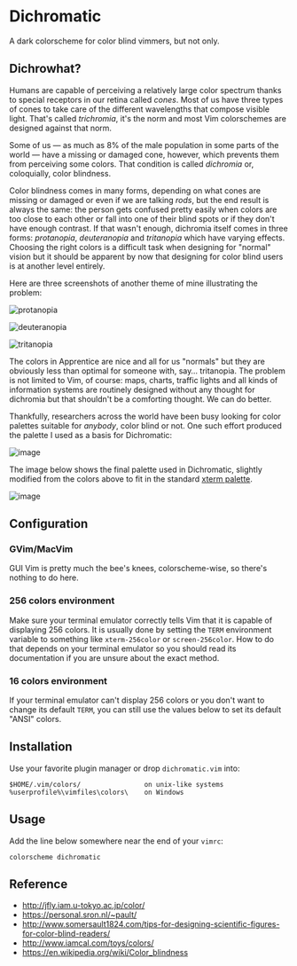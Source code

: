 # Dichromatic

A dark colorscheme for color blind vimmers, but not only.

## Dichrowhat?

Humans are capable of perceiving a relatively large color spectrum thanks to special receptors in our retina called *cones*. Most of us have three types of cones to take care of the different wavelengths that compose visible light. That's called *trichromia*, it's the norm and most Vim colorschemes are designed against that norm.

Some of us — as much as 8% of the male population in some parts of the world — have a missing or damaged cone, however, which prevents them from perceiving some colors. That condition is called *dichromia* or, coloquially, color blindness.

Color blindness comes in many forms, depending on what cones are missing or damaged or even if we are talking *rods*, but the end result is always the same: the person gets confused pretty easily when colors are too close to each other or fall into one of their blind spots or if they don't have enough contrast. If that wasn't enough, dichromia itself comes in three forms: *protanopia*, *deuteranopia* and *tritanopia* which have varying effects. Choosing the right colors is a difficult task when designing for "normal" vision but it should be apparent by now that designing for color blind users is at another level entirely.

Here are three screenshots of another theme of mine illustrating the problem:

![protanopia]()

![deuteranopia]()

![tritanopia]()

The colors in Apprentice are nice and all for us "normals" but they are obviously less than optimal for someone with, say… tritanopia. The problem is not limited to Vim, of course: maps, charts, traffic lights and all kinds of information systems are routinely designed without any thought for dichromia but that shouldn't be a comforting thought. We can do better.

Thankfully, researchers across the world have been busy looking for color palettes suitable for *anybody*, color blind or not. One such effort produced the palette I used as a basis for Dichromatic:

![image]()

The image below shows the final palette used in Dichromatic, slightly modified from the colors above to fit in the standard [xterm palette]().

![image]()

## Configuration

### GVim/MacVim

GUI Vim is pretty much the bee's knees, colorscheme-wise, so there's nothing to do here.

### 256 colors environment

Make sure your terminal emulator correctly tells Vim that it is capable of displaying 256 colors. It is usually done by setting the `TERM` environment variable to something like `xterm-256color` or `screen-256color`. How to do that depends on your terminal emulator so you should read its documentation if you are unsure about the exact method.

### 16 colors environment

If your terminal emulator can't display 256 colors or you don't want to change its default `TERM`, you can still use the values below to set its default "ANSI" colors.

## Installation

Use your favorite plugin manager or drop `dichromatic.vim` into:

    $HOME/.vim/colors/                on unix-like systems
    %userprofile%\vimfiles\colors\    on Windows

## Usage

Add the line below somewhere near the end of your `vimrc`:

    colorscheme dichromatic

## Reference

* http://jfly.iam.u-tokyo.ac.jp/color/
* https://personal.sron.nl/~pault/
* http://www.somersault1824.com/tips-for-designing-scientific-figures-for-color-blind-readers/
* http://www.iamcal.com/toys/colors/
* https://en.wikipedia.org/wiki/Color_blindness
